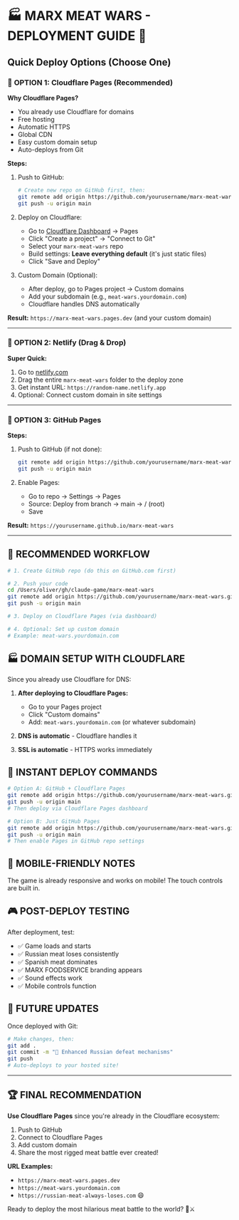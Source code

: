 # 🏭 MARX MEAT WARS - DEPLOYMENT GUIDE 🚀

## Quick Deploy Options (Choose One)

### 🌟 **OPTION 1: Cloudflare Pages (Recommended)**

**Why Cloudflare Pages?**
- You already use Cloudflare for domains
- Free hosting
- Automatic HTTPS
- Global CDN
- Easy custom domain setup
- Auto-deploys from Git

**Steps:**
1. Push to GitHub:
   ```bash
   # Create new repo on GitHub first, then:
   git remote add origin https://github.com/yourusername/marx-meat-wars.git
   git push -u origin main
   ```

2. Deploy on Cloudflare:
   - Go to [Cloudflare Dashboard](https://dash.cloudflare.com) → Pages
   - Click "Create a project" → "Connect to Git"
   - Select your `marx-meat-wars` repo
   - Build settings: **Leave everything default** (it's just static files)
   - Click "Save and Deploy"

3. Custom Domain (Optional):
   - After deploy, go to Pages project → Custom domains
   - Add your subdomain (e.g., `meat-wars.yourdomain.com`)
   - Cloudflare handles DNS automatically

**Result:** `https://marx-meat-wars.pages.dev` (and your custom domain)

---

### 🌟 **OPTION 2: Netlify (Drag & Drop)**

**Super Quick:**
1. Go to [netlify.com](https://netlify.com)
2. Drag the entire `marx-meat-wars` folder to the deploy zone
3. Get instant URL: `https://random-name.netlify.app`
4. Optional: Connect custom domain in site settings

---

### 🌟 **OPTION 3: GitHub Pages**

**Steps:**
1. Push to GitHub (if not done):
   ```bash
   git remote add origin https://github.com/yourusername/marx-meat-wars.git
   git push -u origin main
   ```

2. Enable Pages:
   - Go to repo → Settings → Pages
   - Source: Deploy from branch → main → / (root)
   - Save

**Result:** `https://yourusername.github.io/marx-meat-wars`

---

## 🎯 **RECOMMENDED WORKFLOW**

```bash
# 1. Create GitHub repo (do this on GitHub.com first)

# 2. Push your code
cd /Users/oliver/gh/claude-game/marx-meat-wars
git remote add origin https://github.com/yourusername/marx-meat-wars.git
git push -u origin main

# 3. Deploy on Cloudflare Pages (via dashboard)

# 4. Optional: Set up custom domain
# Example: meat-wars.yourdomain.com
```

## 🏭 **DOMAIN SETUP WITH CLOUDFLARE**

Since you already use Cloudflare for DNS:

1. **After deploying to Cloudflare Pages:**
   - Go to your Pages project
   - Click "Custom domains"
   - Add: `meat-wars.yourdomain.com` (or whatever subdomain)

2. **DNS is automatic** - Cloudflare handles it

3. **SSL is automatic** - HTTPS works immediately

## 🚀 **INSTANT DEPLOY COMMANDS**

```bash
# Option A: GitHub + Cloudflare Pages
git remote add origin https://github.com/yourusername/marx-meat-wars.git
git push -u origin main
# Then deploy via Cloudflare Pages dashboard

# Option B: Just GitHub Pages
git remote add origin https://github.com/yourusername/marx-meat-wars.git
git push -u origin main
# Then enable Pages in GitHub repo settings
```

## 📱 **MOBILE-FRIENDLY NOTES**

The game is already responsive and works on mobile! The touch controls are built in.

## 🎮 **POST-DEPLOY TESTING**

After deployment, test:
- ✅ Game loads and starts
- ✅ Russian meat loses consistently
- ✅ Spanish meat dominates
- ✅ MARX FOODSERVICE branding appears
- ✅ Sound effects work
- ✅ Mobile controls function

## 🔄 **FUTURE UPDATES**

Once deployed with Git:
```bash
# Make changes, then:
git add .
git commit -m "🥩 Enhanced Russian defeat mechanisms"
git push
# Auto-deploys to your hosted site!
```

---

## 🏆 **FINAL RECOMMENDATION**

**Use Cloudflare Pages** since you're already in the Cloudflare ecosystem:
1. Push to GitHub
2. Connect to Cloudflare Pages  
3. Add custom domain
4. Share the most rigged meat battle ever created!

**URL Examples:**
- `https://marx-meat-wars.pages.dev`
- `https://meat-wars.yourdomain.com`
- `https://russian-meat-always-loses.com` 😄

Ready to deploy the most hilarious meat battle to the world? 🥩⚔️
